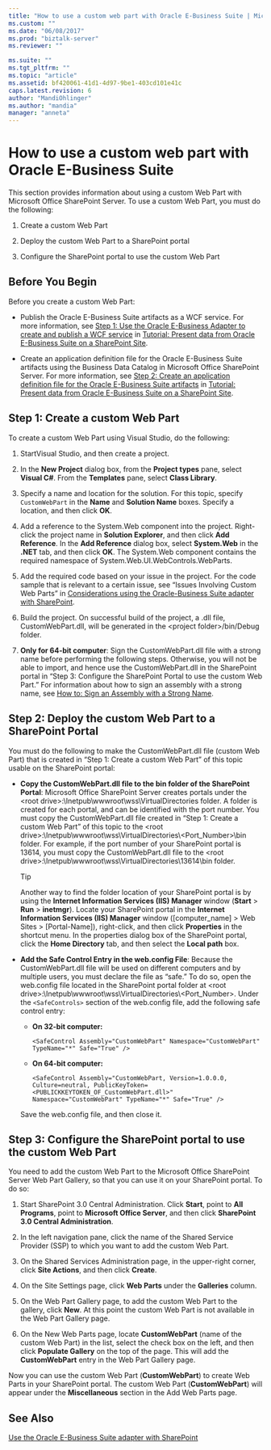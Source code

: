 ```yaml
---
title: "How to use a custom web part with Oracle E-Business Suite | Microsoft Docs"
ms.custom: ""
ms.date: "06/08/2017"
ms.prod: "biztalk-server"
ms.reviewer: ""

ms.suite: ""
ms.tgt_pltfrm: ""
ms.topic: "article"
ms.assetid: bf420061-41d1-4d97-9be1-403cd101e41c
caps.latest.revision: 6
author: "MandiOhlinger"
ms.author: "mandia"
manager: "anneta"
---
```

# How to use a custom web part with Oracle E-Business Suite
This section provides information about using a custom Web Part with Microsoft Office SharePoint Server. To use a custom Web Part, you must do the following:  
  
1.  Create a custom Web Part  
  
2.  Deploy the custom Web Part to a SharePoint portal  
  
3.  Configure the SharePoint portal to use the custom Web Part  
  
## Before You Begin  
 Before you create a custom Web Part:  
  
-   Publish the Oracle E-Business Suite artifacts as a  WCF service. For more information, see [Step 1: Use the Oracle E-Business Adapter to create and publish a WCF service](../../adapters-and-accelerators/adapter-oracle-ebs/step-1-use-the-oracle-e-business-adapter-to-create-and-publish-a-wcf-service.md) in [Tutorial: Present data from Oracle E-Business Suite on a SharePoint Site](Tutorial:%20Present%20data%20from%20Oracle%20E-Business%20Suite%20on%20a%20SharePoint%20Site.md).  
  
-   Create an application definition file for the Oracle E-Business Suite artifacts using the Business Data Catalog in Microsoft Office SharePoint Server. For more information, see [Step 2: Create an application definition file for the Oracle E-Business Suite artifacts](../../adapters-and-accelerators/adapter-oracle-ebs/step-2-create-an-application-definition-file-for-the-oracle-ebs-artifacts.md) in [Tutorial: Present data from Oracle E-Business Suite on a SharePoint Site](Tutorial:%20Present%20data%20from%20Oracle%20E-Business%20Suite%20on%20a%20SharePoint%20Site.md).  
  
##  <a name="Create_a_Custom_Web_Part"></a> Step 1: Create a custom Web Part  
 To create a custom Web Part using Visual Studio, do the following:  
  
1.  StartVisual Studio, and then create a project.  
  
2.  In the **New Project** dialog box, from the **Project types** pane, select **Visual C#**. From the **Templates** pane, select **Class Library**.  
  
3.  Specify a name and location for the solution. For this topic, specify `CustomWebPart` in the **Name** and **Solution Name** boxes. Specify a location, and then click **OK**.  
  
4.  Add a reference to the System.Web component into the project. Right-click the project name in **Solution Explorer**, and then click **Add Reference**. In the **Add Reference** dialog box, select **System.Web** in the **.NET** tab, and then click **OK**. The System.Web component contains the required namespace of System.Web.UI.WebControls.WebParts.  
  
5.  Add the required code based on your issue in the project. For the code sample that is relevant to a certain issue, see “Issues Involving Custom Web Parts” in [Considerations using the Oracle-Business Suite adapter with SharePoint](../../adapters-and-accelerators/adapter-oracle-ebs/considerations-using-the-oracle-business-suite-adapter-with-sharepoint.md).  
  
6.  Build the project. On successful build of the project, a .dll file, CustomWebPart.dll, will be generated in the \<project folder>/bin/Debug folder.  
  
7.  **Only for 64-bit computer**: Sign the CustomWebPart.dll file with a strong name before performing the following steps. Otherwise, you will not be able to import, and hence use the CustomWebPart.dll in the SharePoint portal in “Step 3: Configure the SharePoint Portal to use the custom Web Part.” For information about how to sign an assembly with a strong name, see [How to: Sign an Assembly with a Strong Name](https://msdn.microsoft.com/library/xc31ft41.aspx).
  
## Step 2: Deploy the custom Web Part to a SharePoint Portal  
 You must do the following to make the CustomWebPart.dll file (custom Web Part) that is created in “Step 1: Create a custom Web Part” of this topic usable on the SharePoint portal:  
  
-   **Copy the CustomWebPart.dll file to the bin folder of the SharePoint Portal**: Microsoft Office SharePoint Server creates portals under the \<root drive>:\Inetpub\wwwroot\wss\VirtualDirectories folder. A folder is created for each portal, and can be identified with the port number. You must copy the CustomWebPart.dll file created in “Step 1: Create a custom Web Part” of this topic to the \<root drive>:\Inetpub\wwwroot\wss\VirtualDirectories\\<Port_Number>\bin folder. For example, if the port number of your SharePoint portal is 13614, you must copy the CustomWebPart.dll file to the \<root drive>:\Inetpub\wwwroot\wss\VirtualDirectories\13614\bin folder.  
  
    > [!TIP]
    >  Another way to find the folder location of your SharePoint portal is by using the **Internet Information Services (IIS) Manager** window (**Start** > **Run** > **inetmgr**). Locate your SharePoint portal in the **Internet Information Services (IIS) Manager** window ([computer_name] > Web Sites > [Portal-Name]), right-click, and then click **Properties** in the shortcut menu. In the properties dialog box of the SharePoint portal, click the **Home Directory** tab, and then select the **Local path** box.  
  
-   **Add the Safe Control Entry in the web.config File**: Because the CustomWebPart.dll file will be used on different computers and by multiple users, you must declare the file as “safe.” To do so, open the web.config file located in the SharePoint portal folder at \<root drive>:\Inetpub\wwwroot\wss\VirtualDirectories\\<Port_Number>. Under the `<SafeControls>` section of the web.config file, add the following safe control entry:  
  
    -   **On 32-bit computer:**  
  
        ```  
        <SafeControl Assembly="CustomWebPart" Namespace="CustomWebPart" TypeName="*" Safe="True" />  
        ```  
  
    -   **On 64-bit computer:**  
  
        ```  
        <SafeControl Assembly="CustomWebPart, Version=1.0.0.0, Culture=neutral, PublicKeyToken=<PUBLICKKEYTOKEN_OF_CustomWebPart.dll>" Namespace="CustomWebPart" TypeName="*" Safe="True" />  
        ```  
  
     Save the web.config file, and then close it.  
  
## Step 3: Configure the SharePoint portal to use the custom Web Part  
 You need to add the custom Web Part to the Microsoft Office SharePoint Server Web Part Gallery, so that you can use it on your SharePoint portal. To do so:  
  
1.  Start SharePoint 3.0 Central Administration. Click **Start**, point to **All Programs**, point to **Microsoft Office Server**, and then click **SharePoint 3.0 Central Administration**.  
  
2.  In the left navigation pane, click the name of the Shared Service Provider (SSP) to which you want to add the custom Web Part.  
  
3.  On the Shared Services Administration page, in the upper-right corner, click **Site Actions**, and then click **Create**.  
  
4.  On the Site Settings page, click **Web Parts** under the **Galleries** column.  
  
5.  On the Web Part Gallery page, to add the custom Web Part to the gallery,  click **New**. At this point the custom Web Part is not available in the Web Part Gallery page.  
  
6.  On the New Web Parts page, locate **CustomWebPart** (name of the custom Web Part) in the list, select the check box on the left, and then click **Populate Gallery** on the top of the page. This will add the **CustomWebPart** entry in the Web Part Gallery page.  
  
 Now you can use the custom Web Part (**CustomWebPart**) to create Web Parts in your SharePoint portal. The custom Web Part (**CustomWebPart**) will appear under the **Miscellaneous** section in the Add Web Parts page.  
  
## See Also  
[Use the Oracle E-Business Suite adapter with SharePoint](../../adapters-and-accelerators/adapter-oracle-ebs/use-the-oracle-e-business-suite-adapter-with-sharepoint.md)